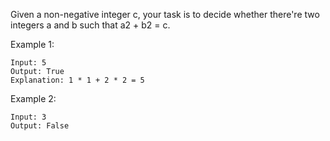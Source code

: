 Given a non-negative integer c, your task is to decide whether there're two integers a and b such that a2 + b2 = c.

Example 1:
```
Input: 5
Output: True
Explanation: 1 * 1 + 2 * 2 = 5
```
Example 2:
```
Input: 3
Output: False
```